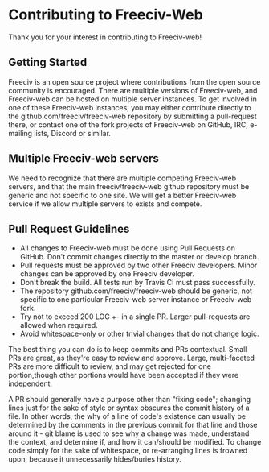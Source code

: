 # Contributing to Freeciv-Web

Thank you for your interest in contributing to Freeciv-web!

## Getting Started

Freeciv is an open source project where contributions from the open source community is encouraged.
There are multiple versions of Freeciv-web, and Freeciv-web can be hosted on multiple server instances.
To get involved in one of these Freeciv-web instances, you may either contribute directly to the 
github.com/freeciv/freeciv-web repository by submitting a pull-request there, or contact one of the fork projects
of Freeciv-web on GitHub, IRC, e-mailing lists, Discord or similar.

## Multiple Freeciv-web servers
We need to recognize that there are multiple competing Freeciv-web servers, and that the main 
freeciv/freeciv-web github repository must be generic and not specific to one site. 
We will get a better Freeciv-web service if we allow multiple servers to exists and compete.

## Pull Request Guidelines

- All changes to Freeciv-web must be done using Pull Requests on GitHub. Don't commit changes directly to the master or develop branch. 
- Pull requests must be approved by two other Freeciv developers. Minor changes can be approved by one Freeciv developer.
- Don't break the build. All tests run by Travis CI must pass successfully.
- The repository github.com/freeciv/freeciv-web should be generic, not specific to one particular Freeciv-web server instance or Freeciv-web fork.
- Try not to exceed 200 LOC +- in a single PR. Larger pull-requests are allowed when required.
- Avoid whitespace-only or other trivial changes that do not change logic.

The best thing you can do is to keep commits and PRs contextual. Small PRs
are great, as they're easy to review and approve. Large, multi-faceted PRs
are more difficult to review, and may get rejected for one portion,though
other portions would have been accepted if they were independent.

A PR should generally have a purpose other than "fixing code"; changing
lines just for the sake of style or syntax obscures the commit history of a
file. In other words, the why of a line of code's existence can usually be
determined by the comments in the previous commit for that line and those
around it - git blame is used to see why a change was made, understand the
context, and determine if, and how it can/should be modified. To change
code simply for the sake of whitespace, or re-arranging lines is frowned
upon, because it unnecessarily hides/buries history.
